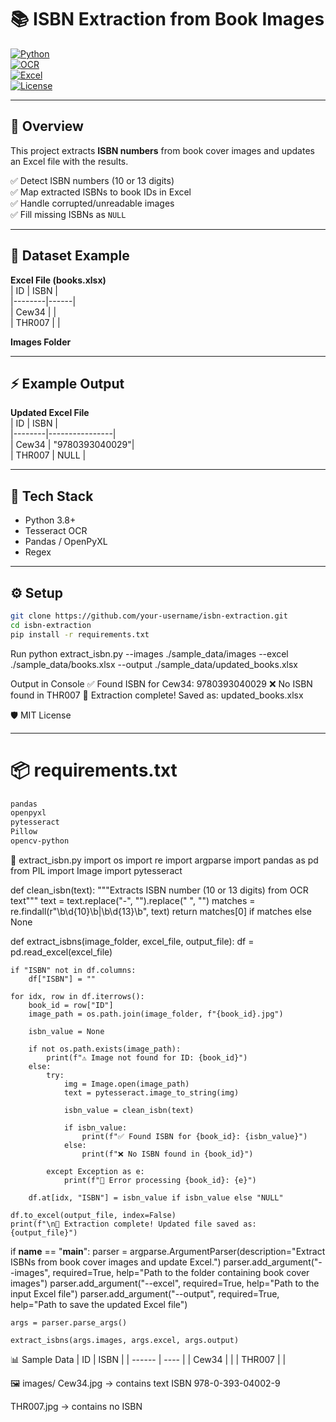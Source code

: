 # 📚 ISBN Extraction from Book Images  

[![Python](https://img.shields.io/badge/Python-3.8+-blue.svg)](https://www.python.org/)  
[![OCR](https://img.shields.io/badge/OCR-Tesseract-green.svg)](https://github.com/tesseract-ocr/tesseract)  
[![Excel](https://img.shields.io/badge/Excel-Pandas-orange.svg)](https://pandas.pydata.org/)  
[![License](https://img.shields.io/badge/License-MIT-lightgrey.svg)](LICENSE)  

---

## 🔎 Overview  
This project extracts **ISBN numbers** from book cover images and updates an Excel file with the results.  

✅ Detect ISBN numbers (10 or 13 digits)  
✅ Map extracted ISBNs to book IDs in Excel  
✅ Handle corrupted/unreadable images  
✅ Fill missing ISBNs as `NULL`  

---

## 📂 Dataset Example  

**Excel File (books.xlsx)**  
| ID     | ISBN |  
|--------|------|  
| Cew34  |      |  
| THR007 |      |  

**Images Folder**  



---

## ⚡ Example Output  

**Updated Excel File**  
| ID     | ISBN           |  
|--------|----------------|  
| Cew34  | "9780393040029"|  
| THR007 | NULL           |  

---

## 🚀 Tech Stack  
- Python 3.8+  
- Tesseract OCR  
- Pandas / OpenPyXL  
- Regex  

---

## ⚙️ Setup  

```bash
git clone https://github.com/your-username/isbn-extraction.git
cd isbn-extraction
pip install -r requirements.txt
```

Run
python extract_isbn.py --images ./sample_data/images --excel ./sample_data/books.xlsx --output ./sample_data/updated_books.xlsx

Output in Console
✅ Found ISBN for Cew34: 9780393040029
❌ No ISBN found in THR007
🎉 Extraction complete! Saved as: updated_books.xlsx

🛡️ MIT License

---

# 📦 requirements.txt  

```txt
pandas
openpyxl
pytesseract
Pillow
opencv-python
```
🐍 extract_isbn.py
import os
import re
import argparse
import pandas as pd
from PIL import Image
import pytesseract

def clean_isbn(text):
    """Extracts ISBN number (10 or 13 digits) from OCR text"""
    text = text.replace("-", "").replace(" ", "")
    matches = re.findall(r"\b\d{10}\b|\b\d{13}\b", text)
    return matches[0] if matches else None

def extract_isbns(image_folder, excel_file, output_file):
    df = pd.read_excel(excel_file)

    if "ISBN" not in df.columns:
        df["ISBN"] = ""

    for idx, row in df.iterrows():
        book_id = row["ID"]
        image_path = os.path.join(image_folder, f"{book_id}.jpg")

        isbn_value = None

        if not os.path.exists(image_path):
            print(f"⚠️ Image not found for ID: {book_id}")
        else:
            try:
                img = Image.open(image_path)
                text = pytesseract.image_to_string(img)

                isbn_value = clean_isbn(text)

                if isbn_value:
                    print(f"✅ Found ISBN for {book_id}: {isbn_value}")
                else:
                    print(f"❌ No ISBN found in {book_id}")

            except Exception as e:
                print(f"🚨 Error processing {book_id}: {e}")

        df.at[idx, "ISBN"] = isbn_value if isbn_value else "NULL"

    df.to_excel(output_file, index=False)
    print(f"\n🎉 Extraction complete! Updated file saved as: {output_file}")

if __name__ == "__main__":
    parser = argparse.ArgumentParser(description="Extract ISBNs from book cover images and update Excel.")
    parser.add_argument("--images", required=True, help="Path to the folder containing book cover images")
    parser.add_argument("--excel", required=True, help="Path to the input Excel file")
    parser.add_argument("--output", required=True, help="Path to save the updated Excel file")

    args = parser.parse_args()

    extract_isbns(args.images, args.excel, args.output)


📊 Sample Data
| ID     | ISBN |
| ------ | ---- |
| Cew34  |      |
| THR007 |      |


🖼️ images/
Cew34.jpg → contains text ISBN 978-0-393-04002-9

THR007.jpg → contains no ISBN
